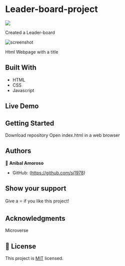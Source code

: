 # Leader-board-project
![](https://img.shields.io/badge/Microverse-blueviolet)



Created a Leader-board 

![screenshot](/images/Cap.png)

Html Webpage with a title 

## Built With

- HTML
- CSS
- Javascript

## Live Demo




## Getting Started

Download repository 
Open index.html in a web browser




## Authors

👤 **Anibal Amoroso**

- GitHub: (https://github.com/sj1978)






## Show your support

Give a ⭐️ if you like this project!

## Acknowledgments


Microverse

## 📝 License

This project is [MIT](./MIT.md) licensed.
